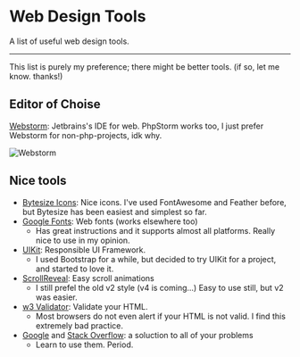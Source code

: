 # Web Design Tools
A list of useful web design tools.
<hr>
This list is purely my preference; there might be better tools. (if so, let me know. thanks!)

## Editor of Choise

[Webstorm](https://jetbrains.com/webstorm/): Jetbrains's IDE for web. PhpStorm works too, I just prefer Webstorm for non-php-projects, idk why.

![Webstorm](https://i.gyazo.com/800bb53e8105d09a524a0b520daaaf63.png)

## Nice tools

- [Bytesize Icons](https://danklammer.com/bytesize-icons/): Nice icons. I've used FontAwesome and Feather before, but Bytesize has been easiest and simplest so far. 
- [Google Fonts](https://fonts.google.com/): Web fonts (works elsewhere too)
  - Has great instructions and it supports almost all platforms. Really nice to use in my opinion.
- [UIKit](https://getuikit.com): Responsible UI Framework.
  - I used Bootstrap for a while, but decided to try UIKit for a project, and started to love it. 
- [ScrollReveal](https://scrollrevealjs.org/): Easy scroll animations
  - I still prefel the old v2 style (v4 is coming...) Easy to use still, but v2 was easier.
- [w3 Validator](https://validator.w3.org/): Validate your HTML.
  - Most browsers do not even alert if your HTML is not valid. I find this extremely bad practice.
- [Google](https://google.com/) and [Stack Overflow](https://stackoverflow.com/): a soluction to all of your problems
  - Learn to use them. Period.
